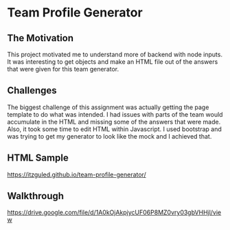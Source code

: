 # Team Profile Generator

## The Motivation

This project motivated me to understand more of backend with node inputs. It was interesting to get objects and make an HTML file out of the answers that were given for this team generator. 

## Challenges

The biggest challenge of this assignment was actually getting the page template to do what was intended. I had issues with parts of the team would accumulate in the HTML and missing some of the answers that were made. Also, it took some time to edit HTML within Javascript. I used bootstrap and was trying to get my generator to look like the mock and I achieved that.

## HTML Sample
https://itzguled.github.io/team-profile-generator/

## Walkthrough
https://drive.google.com/file/d/1A0kOjAkpjycUF06P8MZ0vry03gbVHHjl/view

